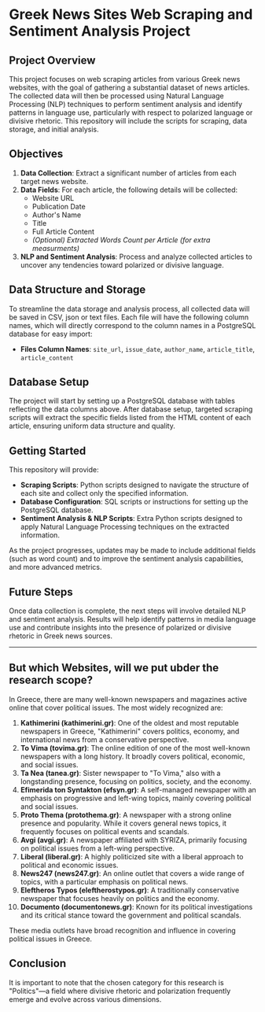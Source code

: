 # Greek News Sites Web Scraping and Sentiment Analysis Project

## Project Overview

This project focuses on web scraping articles from various Greek news websites, with the goal of gathering a substantial dataset of news articles. The collected data will then be processed using Natural Language Processing (NLP) techniques to perform sentiment analysis and identify patterns in language use, particularly with respect to polarized language or divisive rhetoric. This repository will include the scripts for scraping, data storage, and initial analysis.

## Objectives

1. **Data Collection**: Extract a significant number of articles from each target news website.
2. **Data Fields**: For each article, the following details will be collected:
   - Website URL
   - Publication Date
   - Author's Name
   - Title
   - Full Article Content
   - *(Optional) Extracted Words Count per Article (for extra measurments)*
3. **NLP and Sentiment Analysis**: Process and analyze collected articles to uncover any tendencies toward polarized or divisive language.

## Data Structure and Storage

To streamline the data storage and analysis process, all collected data will be saved in CSV, json or text files. Each file will have the following column names, which will directly correspond to the column names in a PostgreSQL database for easy import:
- **Files Column Names**: `site_url`, `issue_date`, `author_name`, `article_title`, `article_content`

## Database Setup

The project will start by setting up a PostgreSQL database with tables reflecting the data columns above. After database setup, targeted scraping scripts will extract the specific fields listed from the HTML content of each article, ensuring uniform data structure and quality.

## Getting Started

This repository will provide:
- **Scraping Scripts**: Python scripts designed to navigate the structure of each site and collect only the specified information.
- **Database Configuration**: SQL scripts or instructions for setting up the PostgreSQL database.
- **Sentiment Analysis & NLP Scripts**: Extra Python scripts designed to apply Natural Language Processing techniques on the extracted information.

As the project progresses, updates may be made to include additional fields (such as word count) and to improve the sentiment analysis capabilities, and more advanced metrics.

## Future Steps

Once data collection is complete, the next steps will involve detailed NLP and sentiment analysis. Results will help identify patterns in media language use and contribute insights into the presence of polarized or divisive rhetoric in Greek news sources.

---
## But which Websites, will we put ubder the research scope?
In Greece, there are many well-known newspapers and magazines active online that cover political issues. The most widely recognized are:

1. **Kathimerini (kathimerini.gr)**: One of the oldest and most reputable newspapers in Greece, "Kathimerini" covers politics, economy, and international news from a conservative perspective.
2. **To Vima (tovima.gr)**: The online edition of one of the most well-known newspapers with a long history. It broadly covers political, economic, and social issues.
3. **Ta Nea (tanea.gr)**: Sister newspaper to "To Vima," also with a longstanding presence, focusing on politics, society, and the economy.
4. **Efimerida ton Syntakton (efsyn.gr)**: A self-managed newspaper with an emphasis on progressive and left-wing topics, mainly covering political and social issues.
5. **Proto Thema (protothema.gr)**: A newspaper with a strong online presence and popularity. While it covers general news topics, it frequently focuses on political events and scandals.
6. **Avgi (avgi.gr)**: A newspaper affiliated with SYRIZA, primarily focusing on political issues from a left-wing perspective.
7. **Liberal (liberal.gr)**: A highly politicized site with a liberal approach to political and economic issues.
8. **News247 (news247.gr)**: An online outlet that covers a wide range of topics, with a particular emphasis on political news.
9. **Eleftheros Typos (eleftherostypos.gr)**: A traditionally conservative newspaper that focuses heavily on politics and the economy.
10. **Documento (documentonews.gr)**: Known for its political investigations and its critical stance toward the government and political scandals.

These media outlets have broad recognition and influence in covering political issues in Greece.

## Conclusion

It is important to note that the chosen category for this research is "Politics"—a field where divisive rhetoric and polarization frequently emerge and evolve across various dimensions.
